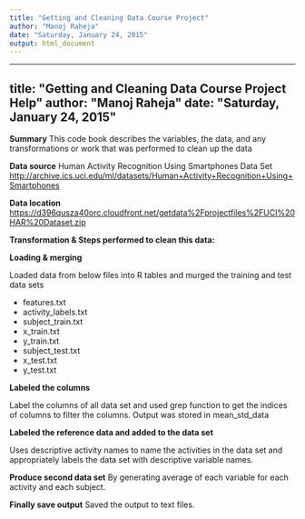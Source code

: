 ```yaml
---
title: "Getting and Cleaning Data Course Project"
author: "Manoj Raheja"
date: "Saturday, January 24, 2015"
output: html_document
---
```

---
title: "Getting and Cleaning Data Course Project Help"
author: "Manoj Raheja"
date: "Saturday, January 24, 2015"
---
**Summary**
This code book describes the variables, the data, and any transformations or work that was performed to clean up the data 

**Data source**
Human Activity Recognition Using Smartphones Data Set
http://archive.ics.uci.edu/ml/datasets/Human+Activity+Recognition+Using+Smartphones

**Data location**
https://d396qusza40orc.cloudfront.net/getdata%2Fprojectfiles%2FUCI%20HAR%20Dataset.zip 

**Transformation & Steps performed to clean this data:**

**Loading & merging**

Loaded  data from below files into R tables and murged the training and test data sets 
 - features.txt
 - activity_labels.txt
 - subject_train.txt
 - x_train.txt
 - y_train.txt
 - subject_test.txt
 - x_test.txt
 - y_test.txt
 
 
**Labeled the columns**

Label the columns of all data set and used grep function to get the indices of columns to filter the columns. Output was stored in mean_std_data
 
**Labeled the reference data and added to the data set**

Uses descriptive activity names to name the activities in the data set and appropriately labels the data set with descriptive variable names. 

**Produce second data set** 
By generating average of each variable for each activity and each subject.

**Finally save output**
Saved the output to text files.
